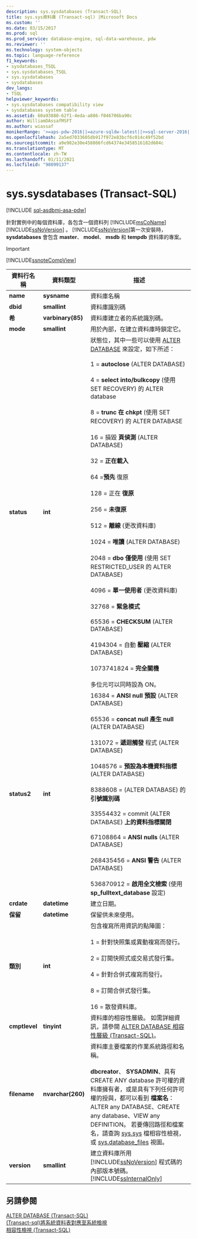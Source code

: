 ```yaml
---
description: sys.sysdatabases (Transact-SQL)
title: sys.sys資料庫 (Transact-sql) |Microsoft Docs
ms.custom: ''
ms.date: 03/15/2017
ms.prod: sql
ms.prod_service: database-engine, sql-data-warehouse, pdw
ms.reviewer: ''
ms.technology: system-objects
ms.topic: language-reference
f1_keywords:
- sysdatabases_TSQL
- sys.sysdatabases_TSQL
- sys.sysdatabases
- sysdatabases
dev_langs:
- TSQL
helpviewer_keywords:
- sys.sysdatabases compatibility view
- sysdatabases system table
ms.assetid: 60a93880-62f1-4eda-a886-f046706ba90c
author: WilliamDAssafMSFT
ms.author: wiassaf
monikerRange: '>=aps-pdw-2016||=azure-sqldw-latest||>=sql-server-2016||>=sql-server-linux-2017||=azuresqldb-mi-current'
ms.openlocfilehash: 2a5ed7033605db917f972e83bcf6c014c49f52bd
ms.sourcegitcommit: a9e982e30e458866fcd64374e3458516182d604c
ms.translationtype: MT
ms.contentlocale: zh-TW
ms.lasthandoff: 01/11/2021
ms.locfileid: "98099137"
---
```

# <a name="syssysdatabases-transact-sql"></a>sys.sysdatabases (Transact-SQL)
[!INCLUDE [sql-asdbmi-asa-pdw](../../includes/applies-to-version/sql-asdbmi-asa-pdw.md)]

  針對實例中的每個資料庫，各包含一個資料列 [!INCLUDE[msCoName](../../includes/msconame-md.md)] [!INCLUDE[ssNoVersion](../../includes/ssnoversion-md.md)] 。 [!INCLUDE[ssNoVersion](../../includes/ssnoversion-md.md)]第一次安裝時， **sysdatabases** 會包含 **master**、 **model**、 **msdb** 和 **tempdb** 資料庫的專案。  
  
> [!IMPORTANT]  
>  [!INCLUDE[ssnoteCompView](../../includes/ssnotecompview-md.md)]  
  
|資料行名稱|資料類型|描述|  
|-----------------|---------------|-----------------|  
|**name**|**sysname**|資料庫名稱|  
|**dbid**|**smallint**|資料庫識別碼|  
|**希**|**varbinary(85)**|資料庫建立者的系統識別碼。|  
|**mode**|**smallint**|用於內部，在建立資料庫時鎖定它。|  
|**status**|**int**|狀態位，其中一些可以使用 [ALTER DATABASE](../../t-sql/statements/alter-database-transact-sql.md) 來設定，如下所述：<br /><br /> 1 = **autoclose** (ALTER DATABASE) <br /><br /> 4 = **select into/bulkcopy** (使用 SET RECOVERY) 的 ALTER database<br /><br /> 8 = **trunc 在 chkpt** (使用 SET RECOVERY) 的 ALTER DATABASE<br /><br /> 16 = 損毀 **頁偵測** (ALTER DATABASE) <br /><br /> 32 = **正在載入**<br /><br /> 64 =**預先** 復原<br /><br /> 128 = 正在 **復原**<br /><br /> 256 = **未復原**<br /><br /> 512 = **離線** (更改資料庫) <br /><br /> 1024 = **唯讀** (ALTER DATABASE) <br /><br /> 2048 = **dbo 僅使用** (使用 SET RESTRICTED_USER 的 ALTER DATABASE) <br /><br /> 4096 = **單一使用者** (更改資料庫) <br /><br /> 32768 = **緊急模式**<br /><br /> 65536 = **CHECKSUM** (ALTER DATABASE) <br /><br /> 4194304 = 自動 **壓縮** (ALTER DATABASE) <br /><br /> 1073741824 = **完全關機**<br /><br /> 多位元可以同時設為 ON。|  
|**status2**|**int**|16384 = **ANSI null 預設** (ALTER DATABASE) <br /><br /> 65536 = **concat null 產生 null** (ALTER DATABASE) <br /><br /> 131072 = **遞迴觸發** 程式 (ALTER DATABASE) <br /><br /> 1048576 = **預設為本機資料指標** (ALTER DATABASE) <br /><br /> 8388608 = (ALTER DATABASE) 的 **引號識別碼**<br /><br /> 33554432 = commit (ALTER DATABASE) **上的資料指標關閉**<br /><br /> 67108864 = **ANSI nulls** (ALTER DATABASE) <br /><br /> 268435456 = **ANSI 警告** (ALTER DATABASE) <br /><br /> 536870912 = **啟用全文檢索** (使用 **sp_fulltext_database** 設定) |  
|**crdate**|**datetime**|建立日期。|  
|**保留**|**datetime**|保留供未來使用。|  
|**類別**|**int**|包含複寫所用資訊的點陣圖：<br /><br /> 1 = 針對快照集或異動複寫而發行。<br /><br /> 2 = 訂閱快照式或交易式發行集。<br /><br /> 4 = 針對合併式複寫而發行。<br /><br /> 8 = 訂閱合併式發行集。<br /><br /> 16 = 散發資料庫。|  
|**cmptlevel**|**tinyint**|資料庫的相容性層級。 如需詳細資訊，請參閱 [ALTER DATABASE 相容性層級 &#40;Transact-SQL&#41;](../../t-sql/statements/alter-database-transact-sql-compatibility-level.md)。|  
|**filename**|**nvarchar(260)**|資料庫主要檔案的作業系統路徑和名稱。<br /><br /> **dbcreator**、 **SYSADMIN**、具有 CREATE ANY database 許可權的資料庫擁有者，或是具有下列任何許可權的授與，都可以看到 **檔案名**： ALTER any DATABASE、CREATE any database、VIEW any DEFINITION。 若要傳回路徑和檔案名，請查詢 [sys.sys](../../relational-databases/system-compatibility-views/sys-sysfiles-transact-sql.md) 檔相容性檢視，或 [sys.database_files](../../relational-databases/system-catalog-views/sys-database-files-transact-sql.md) 視圖。|  
|**version**|**smallint**|建立資料庫所用 [!INCLUDE[ssNoVersion](../../includes/ssnoversion-md.md)] 程式碼的內部版本號碼。 [!INCLUDE[ssInternalOnly](../../includes/ssinternalonly-md.md)]|  
  
## <a name="see-also"></a>另請參閱  
 [ALTER DATABASE &#40;Transact-SQL&#41;](../../t-sql/statements/alter-database-transact-sql.md)   
 [&#40;Transact-sql&#41;將系統資料表對應至系統檢視 ](../../relational-databases/system-tables/mapping-system-tables-to-system-views-transact-sql.md)   
 [相容性檢視 &#40;Transact-SQL&#41;](~/relational-databases/system-compatibility-views/system-compatibility-views-transact-sql.md)  
  
  
